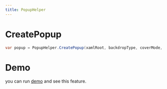 ```yaml
---
title: PopupHelper
---
```

# CreatePopup

```cs
var popup = PopupHelper.CreatePopup(xamlRoot, backdropType, coverMode, verticalOffset);
```


# Demo
you can run [demo](https://github.com/Ghost1372/DevWinUI) and see this feature.
